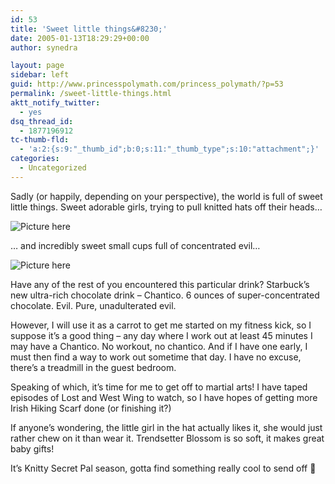 ```yaml
---
id: 53
title: 'Sweet little things&#8230;'
date: 2005-01-13T18:29:29+00:00
author: synedra

layout: page
sidebar: left
guid: http://www.princesspolymath.com/princess_polymath/?p=53
permalink: /sweet-little-things.html
aktt_notify_twitter:
  - yes
dsq_thread_id:
  - 1877196912
tc-thumb-fld:
  - 'a:2:{s:9:"_thumb_id";b:0;s:11:"_thumb_type";s:10:"attachment";}'
categories:
  - Uncategorized
---
```

Sadly (or happily, depending on your perspective), the world is full of sweet little things. Sweet adorable girls, trying to pull knitted hats off their heads&#8230;
  
![Picture here](http://www.perlgoddess.com/blog/images/kaily.jpg)
  
&#8230; and incredibly sweet small cups full of concentrated evil&#8230;
  
![Picture here](http://www.perlgoddess.com/blog/images/evil.jpg)
  
Have any of the rest of you encountered this particular drink? Starbuck&#8217;s new ultra-rich chocolate drink &#8211; Chantico. 6 ounces of super-concentrated chocolate. Evil. Pure, unadulterated evil.
  
However, I will use it as a carrot to get me started on my fitness kick, so I suppose it&#8217;s a good thing &#8211; any day where I work out at least 45 minutes I may have a Chantico. No workout, no chantico. And if I have one early, I must then find a way to work out sometime that day. I have no excuse, there&#8217;s a treadmill in the guest bedroom.
  
Speaking of which, it&#8217;s time for me to get off to martial arts! I have taped episodes of Lost and West Wing to watch, so I have hopes of getting more Irish Hiking Scarf done (or finishing it?)
  
If anyone&#8217;s wondering, the little girl in the hat actually likes it, she would just rather chew on it than wear it. Trendsetter Blossom is so soft, it makes great baby gifts!
  
It&#8217;s Knitty Secret Pal season, gotta find something really cool to send off 🙂